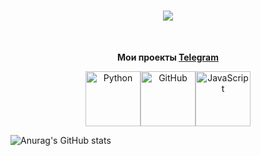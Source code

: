 <h1 align="center">
    <a href="https://git.io/typing-svg">
        <img src="https://readme-typing-svg.herokuapp.com?font=Josefin+Sans&pause=1200&color=F79A00&background=1A0CFF00&center=true&vCenter=true&repeat=false&random=true&width=441&height=59&lines=%D0%94%D0%BE%D0%B1%D1%80%D0%BE+%D0%BF%D0%BE%D0%B6%D0%B0%D0%BB%D0%BE%D0%B2%D0%B0%D1%82%D1%8C!;Welcome!" />
    </a>
</h1>

<br/>
<div align="center">
    
  **Мои проекты [Telegram](https://t.me/joiningchannels)**
    
</div>


<div align="center" style="display: flex; justify-content: center;">
  <img src="https://techstack-generator.vercel.app/python-icon.svg" alt="Python" width="88" height="88" />
  <img src="https://techstack-generator.vercel.app/github-icon.svg" alt="GitHub" width="88" height="88" />
  <img src="https://techstack-generator.vercel.app/js-icon.svg" alt="JavaScript" width="88" height="88" />
</div>

</table>

![Anurag's GitHub stats](https://github-readme-stats.vercel.app/api?username=yahshield&show_icons=true&theme=radical)

